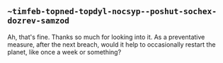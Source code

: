 ## `~timfeb-topned-topdyl-nocsyp--poshut-sochex-dozrev-samzod`
Ah, that's fine. Thanks so much for looking into it. As a preventative measure, after the next breach, would it help to occasionally restart the planet, like once a week or something?